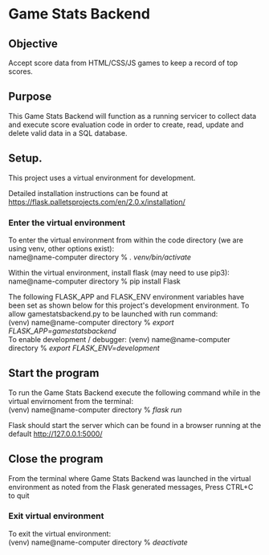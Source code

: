 # **Game Stats Backend**

## Objective  
Accept score data from HTML/CSS/JS games to keep a record of top scores.

## Purpose   
This Game Stats Backend will function as a running servicer to collect data and execute score evaluation code in order to create, read, update and delete valid data in a SQL database.  

## Setup. 
This project uses a virtual environment for development.  

Detailed installation instructions can be found at https://flask.palletsprojects.com/en/2.0.x/installation/  

### Enter the virtual environment
To enter the virtual environment from within the code directory (we are using venv, other options exist):  
name@name-computer directory %     *. venv/bin/activate*  

Within the virtual environment, install flask (may need to use pip3):
name@name-computer directory %     pip install Flask

The following FLASK_APP and FLASK_ENV environment variables have been set as shown below for this project's development environment. 
To allow gamestatsbackend.py to be launched with run command:  
(venv) name@name-computer directory %   *export FLASK_APP=gamestatsbackend*  
To enable development / debugger: 
(venv) name@name-computer directory %   *export FLASK_ENV=development*  

## Start the program
To run the Game Stats Backend execute the following command while in the virtual envirnoment from the terminal:  
(venv) name@name-computer directory %   *flask run*  

Flask should start the server which can be found in a browser running at the default http://127.0.0.1:5000/ 

## Close the program
From the terminal where Game Stats Backend was launched in the virtual environment
as noted from the Flask generated messages, Press CTRL+C to quit

### Exit virtual environment
To exit the virtual environment:  
(venv) name@name-computer directory %   *deactivate*  
  



